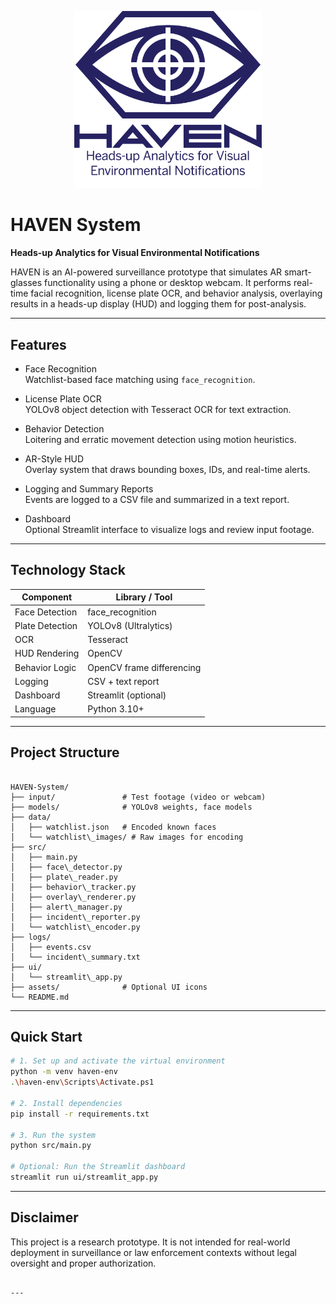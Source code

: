 <p align="center">
  <img src="assets/haven_titleboard.png" alt="HAVEN Logo" width="300">
</p>

# HAVEN System  
**Heads-up Analytics for Visual Environmental Notifications**

HAVEN is an AI-powered surveillance prototype that simulates AR smart-glasses functionality using a phone or desktop webcam. It performs real-time facial recognition, license plate OCR, and behavior analysis, overlaying results in a heads-up display (HUD) and logging them for post-analysis.

---

## Features

- Face Recognition  
  Watchlist-based face matching using `face_recognition`.

- License Plate OCR  
  YOLOv8 object detection with Tesseract OCR for text extraction.

- Behavior Detection  
  Loitering and erratic movement detection using motion heuristics.

- AR-Style HUD  
  Overlay system that draws bounding boxes, IDs, and real-time alerts.

- Logging and Summary Reports  
  Events are logged to a CSV file and summarized in a text report.

- Dashboard  
  Optional Streamlit interface to visualize logs and review input footage.

---

## Technology Stack

| Component         | Library / Tool             |
|------------------|----------------------------|
| Face Detection    | face_recognition           |
| Plate Detection   | YOLOv8 (Ultralytics)       |
| OCR               | Tesseract                  |
| HUD Rendering     | OpenCV                     |
| Behavior Logic    | OpenCV frame differencing  |
| Logging           | CSV + text report          |
| Dashboard         | Streamlit (optional)       |
| Language          | Python 3.10+               |

---

## Project Structure

```

HAVEN-System/
├── input/               # Test footage (video or webcam)
├── models/              # YOLOv8 weights, face models
├── data/
│   ├── watchlist.json   # Encoded known faces
│   └── watchlist\_images/ # Raw images for encoding
├── src/
│   ├── main.py
│   ├── face\_detector.py
│   ├── plate\_reader.py
│   ├── behavior\_tracker.py
│   ├── overlay\_renderer.py
│   ├── alert\_manager.py
│   ├── incident\_reporter.py
│   └── watchlist\_encoder.py
├── logs/
│   ├── events.csv
│   └── incident\_summary.txt
├── ui/
│   └── streamlit\_app.py
├── assets/              # Optional UI icons
└── README.md

````

---

## Quick Start

```bash
# 1. Set up and activate the virtual environment
python -m venv haven-env
.\haven-env\Scripts\Activate.ps1

# 2. Install dependencies
pip install -r requirements.txt

# 3. Run the system
python src/main.py

# Optional: Run the Streamlit dashboard
streamlit run ui/streamlit_app.py
````

---

## Disclaimer

This project is a research prototype. It is not intended for real-world deployment in surveillance or law enforcement contexts without legal oversight and proper authorization.

```

---

